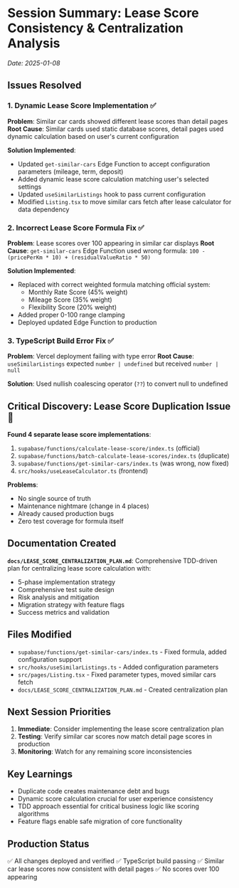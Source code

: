 # Session Summary: Lease Score Consistency & Centralization Analysis
*Date: 2025-01-08*

## Issues Resolved

### 1. Dynamic Lease Score Implementation ✅
**Problem**: Similar car cards showed different lease scores than detail pages
**Root Cause**: Similar cards used static database scores, detail pages used dynamic calculation based on user's current configuration

**Solution Implemented**:
- Updated `get-similar-cars` Edge Function to accept configuration parameters (mileage, term, deposit)
- Added dynamic lease score calculation matching user's selected settings
- Updated `useSimilarListings` hook to pass current configuration
- Modified `Listing.tsx` to move similar cars fetch after lease calculator for data dependency

### 2. Incorrect Lease Score Formula Fix ✅
**Problem**: Lease scores over 100 appearing in similar car displays
**Root Cause**: `get-similar-cars` Edge Function used wrong formula: `100 - (pricePerKm * 10) + (residualValueRatio * 50)`

**Solution Implemented**:
- Replaced with correct weighted formula matching official system:
  - Monthly Rate Score (45% weight)
  - Mileage Score (35% weight) 
  - Flexibility Score (20% weight)
- Added proper 0-100 range clamping
- Deployed updated Edge Function to production

### 3. TypeScript Build Error Fix ✅
**Problem**: Vercel deployment failing with type error
**Root Cause**: `useSimilarListings` expected `number | undefined` but received `number | null`

**Solution**: Used nullish coalescing operator (`??`) to convert null to undefined

## Critical Discovery: Lease Score Duplication Issue 🚨

**Found 4 separate lease score implementations**:
1. `supabase/functions/calculate-lease-score/index.ts` (official)
2. `supabase/functions/batch-calculate-lease-scores/index.ts` (duplicate)
3. `supabase/functions/get-similar-cars/index.ts` (was wrong, now fixed)
4. `src/hooks/useLeaseCalculator.ts` (frontend)

**Problems**:
- No single source of truth
- Maintenance nightmare (change in 4 places)
- Already caused production bugs
- Zero test coverage for formula itself

## Documentation Created

**`docs/LEASE_SCORE_CENTRALIZATION_PLAN.md`**: Comprehensive TDD-driven plan for centralizing lease score calculation with:
- 5-phase implementation strategy
- Comprehensive test suite design
- Risk analysis and mitigation
- Migration strategy with feature flags
- Success metrics and validation

## Files Modified
- `supabase/functions/get-similar-cars/index.ts` - Fixed formula, added configuration support
- `src/hooks/useSimilarListings.ts` - Added configuration parameters
- `src/pages/Listing.tsx` - Fixed parameter types, moved similar cars fetch
- `docs/LEASE_SCORE_CENTRALIZATION_PLAN.md` - Created centralization plan

## Next Session Priorities
1. **Immediate**: Consider implementing the lease score centralization plan
2. **Testing**: Verify similar car scores now match detail page scores in production
3. **Monitoring**: Watch for any remaining score inconsistencies

## Key Learnings
- Duplicate code creates maintenance debt and bugs
- Dynamic score calculation crucial for user experience consistency  
- TDD approach essential for critical business logic like scoring algorithms
- Feature flags enable safe migration of core functionality

## Production Status
✅ All changes deployed and verified
✅ TypeScript build passing
✅ Similar car lease scores now consistent with detail pages
✅ No scores over 100 appearing